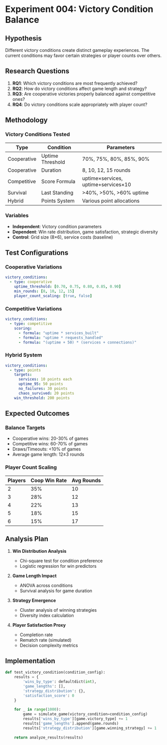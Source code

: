 # Experiment 004: Victory Condition Balance

## Hypothesis

Different victory conditions create distinct gameplay experiences. The current conditions may favor certain strategies or player counts over others.

## Research Questions

1. **RQ1**: Which victory conditions are most frequently achieved?
2. **RQ2**: How do victory conditions affect game length and strategy?
3. **RQ3**: Are cooperative victories properly balanced against competitive ones?
4. **RQ4**: Do victory conditions scale appropriately with player count?

## Methodology

### Victory Conditions Tested

| Type | Condition | Parameters |
|------|-----------|------------|
| Cooperative | Uptime Threshold | 70%, 75%, 80%, 85%, 90% |
| Cooperative | Duration | 8, 10, 12, 15 rounds |
| Competitive | Score Formula | uptime×services, uptime+services×10 |
| Survival | Last Standing | >40%, >50%, >60% uptime |
| Hybrid | Points System | Various point allocations |

### Variables
- **Independent**: Victory condition parameters
- **Dependent**: Win rate distribution, game satisfaction, strategic diversity
- **Control**: Grid size (8×6), service costs (baseline)

## Test Configurations

### Cooperative Variations
```yaml
victory_conditions:
  - type: cooperative
    uptime_threshold: [0.70, 0.75, 0.80, 0.85, 0.90]
    min_rounds: [8, 10, 12, 15]
    player_count_scaling: [true, false]
```

### Competitive Variations
```yaml
victory_conditions:
  - type: competitive
    scoring:
      - formula: "uptime * services_built"
      - formula: "uptime * requests_handled"
      - formula: "(uptime + 50) * (services + connections)"
```

### Hybrid System
```yaml
victory_conditions:
  - type: points
    targets:
      services: 10 points each
      uptime_95: 50 points
      no_failures: 30 points
      chaos_survived: 20 points
    win_threshold: 200 points
```

## Expected Outcomes

### Balance Targets
- Cooperative wins: 20-30% of games
- Competitive wins: 60-70% of games
- Draws/Timeouts: <10% of games
- Average game length: 12±3 rounds

### Player Count Scaling
| Players | Coop Win Rate | Avg Rounds |
|---------|---------------|------------|
| 2       | 35%           | 10         |
| 3       | 28%           | 12         |
| 4       | 22%           | 13         |
| 5       | 18%           | 15         |
| 6       | 15%           | 17         |

## Analysis Plan

1. **Win Distribution Analysis**
   - Chi-square test for condition preference
   - Logistic regression for win predictors

2. **Game Length Impact**
   - ANOVA across conditions
   - Survival analysis for game duration

3. **Strategy Emergence**
   - Cluster analysis of winning strategies
   - Diversity index calculation

4. **Player Satisfaction Proxy**
   - Completion rate
   - Rematch rate (simulated)
   - Decision complexity metrics

## Implementation

```python
def test_victory_condition(condition_config):
    results = {
        'wins_by_type': defaultdict(int),
        'game_lengths': [],
        'strategy_distribution': {},
        'satisfaction_score': 0
    }
    
    for _ in range(1000):
        game = simulate_game(victory_condition=condition_config)
        results['wins_by_type'][game.victory_type] += 1
        results['game_lengths'].append(game.rounds)
        results['strategy_distribution'][game.winning_strategy] += 1
    
    return analyze_results(results)
```
